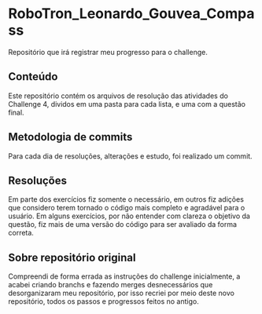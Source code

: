 # RoboTron_Leonardo_Gouvea_Compass
Repositório que irá registrar meu progresso para o challenge.
## Conteúdo
Este repositório contém os arquivos de resolução das atividades do Challenge 4, dividos em uma pasta para cada lista, e uma com a questão final.
## Metodologia de commits
Para cada dia de resoluções, alterações e estudo, foi realizado um commit. 
## Resoluções
Em parte dos exercícios fiz somente o necessário, em outros fiz adições que considero terem tornado o código mais completo e agradável para o usuário. Em alguns exercícios, por não entender com clareza o objetivo da questão, fiz mais de uma versão do código para ser avaliado da forma correta.
## Sobre repositório original
Compreendi de forma errada as instruções do challenge inicialmente, a acabei criando branchs e fazendo merges desnecessários que desorganizaram  meu repositório, por isso recriei por meio deste novo repositório, todos os passos e progressos feitos no antigo.
